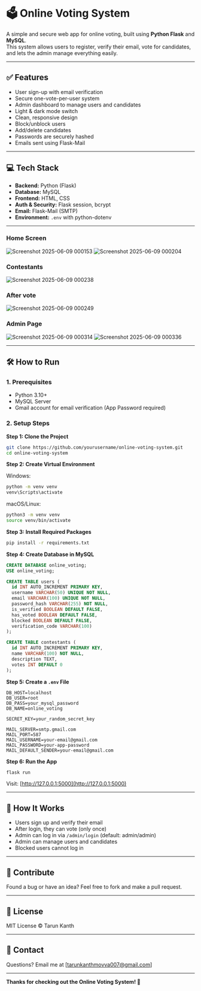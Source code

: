 # 🗳️ Online Voting System

A simple and secure web app for online voting, built using **Python Flask** and **MySQL**.  
This system allows users to register, verify their email, vote for candidates, and lets the admin manage everything easily.

---

## ✅ Features

- User sign-up with email verification
- Secure one-vote-per-user system
- Admin dashboard to manage users and candidates
- Light & dark mode switch
- Clean, responsive design
- Block/unblock users
- Add/delete candidates
- Passwords are securely hashed
- Emails sent using Flask-Mail

---

## 💻 Tech Stack

- **Backend:** Python (Flask)
- **Database:** MySQL
- **Frontend:** HTML, CSS
- **Auth & Security:** Flask session, bcrypt
- **Email:** Flask-Mail (SMTP)
- **Environment:** `.env` with python-dotenv

---

### Home Screen
![Screenshot 2025-06-09 000153](https://github.com/TarunKanth007/Online-Voting-System/blob/main/images/Screenshot%202025-06-09%20000153.png)
![Screenshot 2025-06-09 000204](https://github.com/TarunKanth007/Online-Voting-System/blob/main/images/Screenshot%202025-06-09%20000204.png)

### Contestants
![Screenshot 2025-06-09 000238](https://github.com/TarunKanth007/Online-Voting-System/blob/main/images/Screenshot%202025-06-09%20000238.png)

### After vote
![Screenshot 2025-06-09 000249](https://github.com/TarunKanth007/Online-Voting-System/blob/main/images/Screenshot%202025-06-09%20000249.png)

### Admin Page
![Screenshot 2025-06-09 000314](https://github.com/TarunKanth007/Online-Voting-System/blob/main/images/Screenshot%202025-06-09%20000314.png)
![Screenshot 2025-06-09 000336](https://github.com/TarunKanth007/Online-Voting-System/blob/main/images/Screenshot%202025-06-09%20000336.png)

---

## 🛠️ How to Run

### 1. Prerequisites

- Python 3.10+
- MySQL Server
- Gmail account for email verification (App Password required)

### 2. Setup Steps

**Step 1: Clone the Project**

```bash
git clone https://github.com/yourusername/online-voting-system.git
cd online-voting-system
```

**Step 2: Create Virtual Environment**

Windows:

```bash
python -m venv venv
venv\Scripts\activate
```

macOS/Linux:

```bash
python3 -m venv venv
source venv/bin/activate
```

**Step 3: Install Required Packages**

```bash
pip install -r requirements.txt
```

**Step 4: Create Database in MySQL**

```sql
CREATE DATABASE online_voting;
USE online_voting;

CREATE TABLE users (
  id INT AUTO_INCREMENT PRIMARY KEY,
  username VARCHAR(50) UNIQUE NOT NULL,
  email VARCHAR(100) UNIQUE NOT NULL,
  password_hash VARCHAR(255) NOT NULL,
  is_verified BOOLEAN DEFAULT FALSE,
  has_voted BOOLEAN DEFAULT FALSE,
  blocked BOOLEAN DEFAULT FALSE,
  verification_code VARCHAR(100)
);

CREATE TABLE contestants (
  id INT AUTO_INCREMENT PRIMARY KEY,
  name VARCHAR(100) NOT NULL,
  description TEXT,
  votes INT DEFAULT 0
);
```

**Step 5: Create a `.env` File**

```env
DB_HOST=localhost
DB_USER=root
DB_PASS=your_mysql_password
DB_NAME=online_voting

SECRET_KEY=your_random_secret_key

MAIL_SERVER=smtp.gmail.com
MAIL_PORT=587
MAIL_USERNAME=your-email@gmail.com
MAIL_PASSWORD=your-app-password
MAIL_DEFAULT_SENDER=your-email@gmail.com
```

**Step 6: Run the App**

```bash
flask run
```

Visit: [http://127.0.0.1:5000](http://127.0.0.1:5000)

---

## 👥 How It Works

- Users sign up and verify their email
- After login, they can vote (only once)
- Admin can log in via `/admin/login` (default: admin/admin)
- Admin can manage users and candidates
- Blocked users cannot log in

---

## 🙌 Contribute

Found a bug or have an idea? Feel free to fork and make a pull request.

---

## 📜 License

MIT License © Tarun Kanth

---

## 📧 Contact

Questions? Email me at [tarunkanthmovva007@gmail.com]

---

**Thanks for checking out the Online Voting System! 🚀**
